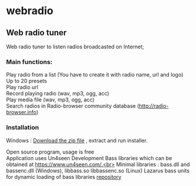 # webradio
## Web radio tuner
 
Web radio tuner to listen radios broadcasted on Internet;
 
### Main functions:

Play radio from a list (You have to create it with radio name, url and logo)<br>
Up to 20 presets<br>
Play radio url<br>
Record playing radio (wav, mp3, ogg, acc)<br>
Play media file (wav, mp3, ogg, acc)<br>
Search radios in  Radio-browser community database (http://radio-browser.info)

### Installation

Windows : [Download the zip file](https://github.com/bb84000/webradio/raw/main/webradio.zip) , extract and run installer.

Open source program, usage is free<br>
Application uses Un4seen Development Bass libraries which can be obtained at https://www.un4seen.com/.<br>
Minimal libraries : bass.dll and bassenc.dll (Windows), libbass.so libbassenc.so (Linux)
Lazarus bass units for dynamic loading of bass libraries [repository](https://github.com/bb84000/LazbbBassUnits)
